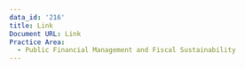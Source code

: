 ```yaml
---
data_id: '216'
title: Link
Document URL: Link
Practice Area:
  - Public Financial Management and Fiscal Sustainability
---
```

